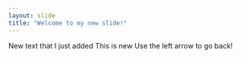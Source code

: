 ```yaml
---
layout: slide
title: "Welcome to my new slide!"
---
```

New text that I just added
This is new
Use the left arrow to go back!